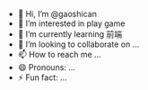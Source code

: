 - 👋 Hi, I’m @gaoshican
- 👀 I’m interested in play game
- 🌱 I’m currently learning 前端
- 💞️ I’m looking to collaborate on ...
- 📫 How to reach me ...
- 😄 Pronouns: ...
- ⚡ Fun fact: ...

<!---
gaoshican/gaoshican is a ✨ special ✨ repository because its `README.md` (this file) appears on your GitHub profile.
You can click the Preview link to take a look at your changes.
--->
